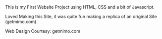This is my First Website Project using HTML, CSS and a bit of Javascript.

Loved Making this Site, it was quite fun making a replica of an original Site (getmimo.com).

Web Design Courtesy: getmimo.com
